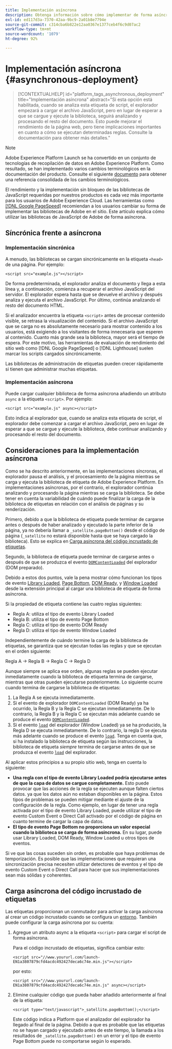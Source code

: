 ```yaml
---
title: Implementación asíncrona
description: Obtenga información sobre cómo implementar de forma asíncrona las bibliotecas de Adobe Experience Platform Launch en su sitio web.
exl-id: ed117d3a-7370-42aa-9bc9-2a01b8e7794e
source-git-commit: c314cba6b822e12aa0367e1377ceb4f6c9d07ac2
workflow-type: tm+mt
source-wordcount: '1079'
ht-degree: 92%

---
```


# Implementación asíncrona {#asynchronous-deployment}

>[!CONTEXTUALHELP]
>id="platform_tags_asynchronous_deployment"
>title="Implementación asíncrona"
>abstract="Si esta opción está habilitada, cuando se analiza esta etiqueta de script, el explorador empezará a cargar el archivo JavaScript, pero en lugar de esperar a que se cargue y ejecute la biblioteca, seguirá analizando y procesando el resto del documento. Esto puede mejorar el rendimiento de la página web, pero tiene implicaciones importantes en cuanto a cómo se ejecutan determinadas reglas. Consulte la documentación para obtener más detalles."

>[!NOTE]
>
>Adobe Experience Platform Launch se ha convertido en un conjunto de tecnologías de recopilación de datos en Adobe Experience Platform. Como resultado, se han implementado varios cambios terminológicos en la documentación del producto. Consulte el siguiente [documento](../../term-updates.md) para obtener una referencia consolidada de los cambios terminológicos.

El rendimiento y la implementación sin bloqueo de las bibliotecas de JavaScript requeridas por nuestros productos es cada vez más importante para los usuarios de Adobe Experience Cloud. Las herramientas como [[!DNL Google PageSpeed]](https://developers.google.com/speed/pagespeed/insights/) recomiendan a los usuarios cambiar su forma de implementar las bibliotecas de Adobe en el sitio. Este artículo explica cómo utilizar las bibliotecas de JavaScript de Adobe de forma asíncrona.

## Síncrónica frente a asíncrona

### Implementación sincrónica

A menudo, las bibliotecas se cargan sincrónicamente en la etiqueta `<head>` de una página. Por ejemplo:

```markup
<script src="example.js"></script>
```

De forma predeterminada, el explorador analiza el documento y llega a esta línea y, a continuación, comienza a recuperar el archivo JavaScript del servidor. El explorador espera hasta que se devuelve el archivo y después analiza y ejecuta el archivo JavaScript. Por último, continúa analizando el resto del documento HTML.

Si el analizador encuentra la etiqueta `<script>` antes de procesar contenido visible, se retrasa la visualización del contenido. Si el archivo JavaScript que se carga no es absolutamente necesario para mostrar contenido a los usuarios, está exigiendo a los visitantes de forma innecesaria que esperen al contenido. Cuanto más grande sea la biblioteca, mayor será el tiempo de espera. Por este motivo, las herramientas de evaluación de rendimiento del sitio web como [!DNL Google PageSpeed] o [!DNL Lighthouse] suelen marcar los scripts cargados sincrónicamente.

Las bibliotecas de administración de etiquetas pueden crecer rápidamente si tienen que administrar muchas etiquetas.

### Implementación asíncrona

Puede cargar cualquier biblioteca de forma asíncrona añadiendo un atributo `async` a la etiqueta `<script>`. Por ejemplo:

```markup
<script src="example.js" async></script>
```

Esto indica al explorador que, cuando se analiza esta etiqueta de script, el explorador debe comenzar a cargar el archivo JavaScript, pero en lugar de esperar a que se cargue y ejecute la biblioteca, debe continuar analizando y procesando el resto del documento.

## Consideraciones para la implementación asíncrona

Como se ha descrito anteriormente, en las implementaciones síncronas, el explorador pausa el análisis, y el procesamiento de la página mientras se carga y ejecuta la biblioteca de etiqueta de Adobe Experience Platform. En implementaciones asíncronas, por el contrario, el explorador continúa analizando y procesando la página mientras se carga la biblioteca. Se debe tener en cuenta la variabilidad de cuándo puede finalizar la carga de la biblioteca de etiquetas en relación con el análisis de páginas y su renderización.

Primero, debido a que la biblioteca de etiqueta puede terminar de cargarse antes o después de haber analizado y ejecutado la parte inferior de la página, ya no debería llamar a `_satellite.pageBottom()` desde el código de página (`_satellite` no estará disponible hasta que se haya cargado la biblioteca). Esto se explica en [Carga asíncrona del código incrustado de etiquetas](#loading-the-tags-embed-code-asynchronously).

Segundo, la biblioteca de etiqueta puede terminar de cargarse antes o después de que se produzca el evento [`DOMContentLoaded`](https://developer.mozilla.org/es-ES/docs/Web/Events/DOMContentLoaded) del explorador (DOM preparado).

Debido a estos dos puntos, vale la pena mostrar cómo funcionan los tipos de evento [Library Loaded](../../extensions/web/core/overview.md#library-loaded-page-top), [Page Bottom](../../extensions/web/core/overview.md#page-bottom), [DOM Ready](../../extensions/web/core/overview.md#page-bottom), y [Window Loaded](../../extensions/web/core/overview.md#window-loaded) desde la extensión principal al cargar una biblioteca de etiqueta de forma asíncrona.

Si la propiedad de etiqueta contiene las cuatro reglas siguientes:

* Regla A: utiliza el tipo de evento Library Loaded
* Regla B: utiliza el tipo de evento Page Bottom
* Regla C: utiliza el tipo de evento DOM Ready
* Regla D: utiliza el tipo de evento Window Loaded

Independientemente de cuándo termine la carga de la biblioteca de etiquetas, se garantiza que se ejecutan todas las reglas y que se ejecutan en el orden siguiente:

Regla A → Regla B → Regla C → Regla D

Aunque siempre se aplica ese orden, algunas reglas se pueden ejecutar inmediatamente cuando la biblioteca de etiqueta termina de cargarse, mientras que otras pueden ejecutarse posteriormente. Lo siguiente ocurre cuando termina de cargarse la biblioteca de etiquetas:

1. La Regla A se ejecuta inmediatamente.
1. Si el evento de explorador `DOMContentLoaded` (DOM Ready) ya ha ocurrido, la Regla B y la Regla C se ejecutan inmediatamente. De lo contrario, la Regla B y la Regla C se ejecutan más adelante cuando se produce el evento [`DOMContentLoaded`](https://developer.mozilla.org/en-US/docs/Web/Events/DOMContentLoaded).
1. Si el evento [`load`](https://developer.mozilla.org/es-ES/docs/Web/Events/load) del explorador (Window Loaded) ya se ha producido, la Regla D se ejecuta inmediatamente. De lo contrario, la regla D se ejecuta más adelante cuando se produce el evento [`load`](https://developer.mozilla.org/en-US/docs/Web/Events/load). Tenga en cuenta que, si ha instalado la biblioteca de etiqueta según las instrucciones, la biblioteca de etiqueta *siempre* termina de cargarse antes de que se produzca el evento [`load`](https://developer.mozilla.org/en-US/docs/Web/Events/load) del explorador.

Al aplicar estos principios a su propio sitio web, tenga en cuenta lo siguiente:

* **Una regla con el tipo de evento Library Loaded podría ejecutarse antes de que la capa de datos se cargue completamente.** Esto puede provocar que las acciones de la regla se ejecuten aunque falten ciertos datos. ya que los datos aún no estaban disponibles en la página. Estos tipos de problemas se pueden mitigar mediante el ajuste de la configuración de la regla. Como ejemplo, en lugar de tener una regla activada por el tipo de evento Library Loaded, puede utilizar el tipo de evento Custom Event o Direct Call activado por el código de página en cuanto termine de cargar la capa de datos.
* **El tipo de evento Page Bottom no proporciona un valor especial cuando la biblioteca se carga de forma asíncrona.**  En su lugar, puede usar Library Loaded, DOM Ready, Window Loaded u otros tipos de eventos.

Si ve que las cosas suceden sin orden, es probable que haya problemas de temporización. Es posible que las implementaciones que requieran una sincronización precisa necesiten utilizar detectores de eventos y el tipo de evento Custom Event o Direct Call para hacer que sus implementaciones sean más sólidas y coherentes.

## Carga asíncrona del código incrustado de etiquetas

Las etiquetas proporcionan un conmutador para activar la carga asíncrona al crear un código incrustado cuando se configura un [entorno](../publishing/environments.md). También puede configurar la carga asíncrona por su cuenta:

1. Agregue un atributo async a la etiqueta `<script>` para cargar el script de forma asíncrona.

   Para el código incrustado de etiquetas, significa cambiar esto:

   ```markup
   <script src="//www.yoururl.com/launch-EN1a3807879cfd4acdc492427deca6c74e.min.js"></script>
   ```

   por esto:

   ```markup
   <script src="//www.yoururl.com/launch-EN1a3807879cfd4acdc492427deca6c74e.min.js" async></script>
   ```

1. Elimine cualquier código que pueda haber añadido anteriormente al final de la etiqueta:

   ```markup
   <script type="text/javascript">_satellite.pageBottom();</script>
   ```

   Este código indica a Platform que el analizador del explorador ha llegado al final de la página. Debido a que es probable que las etiquetas no se hayan cargado y ejecutado antes de este tiempo, la llamada a los resultados de `_satellite.pageBottom()` en un error y el tipo de evento Page Bottom puede no comportarse según lo esperado.
